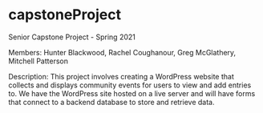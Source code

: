 # capstoneProject

Senior Capstone Project - Spring 2021

Members: Hunter Blackwood, Rachel Coughanour, Greg McGlathery, Mitchell Patterson 

Description: This project involves creating a WordPress website that collects and displays community events for users to view and add entries to. We have the WordPress site hosted on a live server and will have forms that connect to a backend database to store and retrieve data. 
